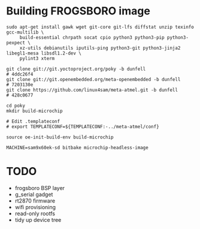 # Building FROGSBORO image
```
sudo apt-get install gawk wget git-core git-lfs diffstat unzip texinfo gcc-multilib \
     build-essential chrpath socat cpio python3 python3-pip python3-pexpect \
     xz-utils debianutils iputils-ping python3-git python3-jinja2 libegl1-mesa libsdl1.2-dev \
     pylint3 xterm

git clone git://git.yoctoproject.org/poky -b dunfell                    # 4ddc26f4
git clone git://git.openembedded.org/meta-openembedded -b dunfell       # 7203130e
git clone https://github.com/linux4sam/meta-atmel.git -b dunfell        # 428c0677

cd poky
mkdir build-microchip

# Edit .templateconf
# export TEMPLATECONF=${TEMPLATECONF:-../meta-atmel/conf}

source oe-init-build-env build-microchip

MACHINE=sam9x60ek-sd bitbake microchip-headless-image
```
# TODO

- frogsboro BSP layer
- g_serial gadget
- rt2870 firmware
- wifi provisioning
- read-only rootfs
- tidy up device tree
